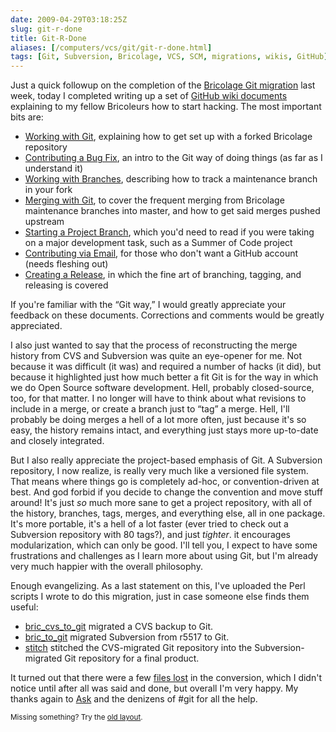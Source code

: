 ```yaml
--- 
date: 2009-04-29T03:18:25Z
slug: git-r-done
title: Git-R-Done
aliases: [/computers/vcs/git/git-r-done.html]
tags: [Git, Subversion, Bricolage, VCS, SCM, migrations, wikis, GitHub]
---
```


<p>Just a quick followup on the completion of
the <a href="/computers/vcs/git/bricolage-to-git.html" title="Migrating Bricolage CVS and SVN to Git">Bricolage Git migration</a> last week, today I
completed writing up a set
of <a href="http://wiki.github.com/bricoleurs/bricolage/development" title="Bricolage Wiki: Development">GitHub wiki documents</a> explaining to my
fellow Bricoleurs how to start hacking. The most important bits are:</p>

<ul>
  <li><a href="http://wiki.github.com/bricoleurs/bricolage/working-with-git">Working with Git</a>, explaining how to get set up with a forked Bricolage repository</li>
  <li><a href="http://wiki.github.com/bricoleurs/bricolage/contributing-a-bug-fix">Contributing a Bug Fix</a>, an intro to the Git way of doing things (as far as I understand it)</li>
  <li><a href="http://wiki.github.com/bricoleurs/bricolage/working-with-branches">Working with Branches</a>, describing how to track a maintenance branch in your fork</li>
  <li><a href="http://wiki.github.com/bricoleurs/bricolage/merging-with-git">Merging with Git</a>, to cover the frequent merging from Bricolage maintenance branches into master, and how to get said merges pushed upstream</li>
  <li><a href="http://wiki.github.com/bricoleurs/bricolage/starting-a-project-branch">Starting a Project Branch</a>, which you'd need to read if you were taking on a major development task, such as a Summer of Code project</li>
  <li><a href="http://wiki.github.com/bricoleurs/bricolage/contributing-via-email">Contributing via Email</a>, for those who don't want a GitHub account (needs fleshing out)</li>
  <li><a href="http://wiki.github.com/bricoleurs/bricolage/creating-a-release">Creating a Release</a>, in which the fine art of branching, tagging, and releasing is covered</li>
</ul>

<p>If you're familiar with the “Git way,” I would greatly appreciate your feedback on these documents. Corrections and comments would be greatly appreciated.</p>

<p>I also just wanted to say that the process of reconstructing the merge
history from CVS and Subversion was quite an eye-opener for me. Not because it
was difficult (it was) and required a number of hacks (it did), but because it
highlighted just how much better a fit Git is for the way in which we do Open
Source software development. Hell, probably closed-source, too, for that
matter. I no longer will have to think about what revisions to include in a
merge, or create a branch just to “tag” a merge. Hell, I'll probably be doing
merges a hell of a lot more often, just because it's so easy, the history
remains intact, and everything just stays more up-to-date and closely
integrated.</p>

<p>But I also really appreciate the project-based emphasis of Git. A
Subversion repository, I now realize, is really very much like a versioned
file system. That means where things go is completely ad-hoc, or
convention-driven at best. And god forbid if you decide to change the
convention and move stuff around! It's just <em>so</em> much more sane to get
a project repository, with all of the history, branches, tags, merges, and
everything else, all in one package. It's more portable, it's a hell of a lot
faster (ever tried to check out a Subversion repository with 80 tags?), and
just <em>tighter</em>. it encourages modularization, which can only be good.
I'll tell you, I expect to have some frustrations and challenges as I learn
more about using Git, but I'm already very much happier with the overall
philosophy.</p>

<p>Enough evangelizing. As a last statement on this, I've uploaded the Perl
scripts I wrote to do this migration, just in case someone else finds them
useful:</p>

<ul>
  <li><a href="/computers/vcs/git/bricolage-migration/bric_cvs_to_git">bric_cvs_to_git</a> migrated a CVS backup to Git.</li>
  <li><a href="/computers/vcs/git/bricolage-migration/bric_to_git">bric_to_git</a> migrated Subversion from r5517 to Git.</li>
  <li><a href="/computers/vcs/git/bricolage-migration/stitch">stitch</a> stitched the CVS-migrated Git repository into the Subversion-migrated Git repository for a final product.</li>
</ul>

<p>It turned out that there were a
few <a href="http://github.com/bricoleurs/bricolage/commit/95c2335634a64fc68745629d5242cad5b1c69d48">files lost</a> in the conversion, which I didn't notice until after all was said and
done, but overall I'm very happy. My thanks again
to <a href="http://www.askask.com/">Ask</a> and the denizens of #git for all
the help.</p>


<p class="past"><small>Missing something? Try the <a rel="nofollow" href="http://past.justatheory.com/computers/vcs/git/git-r-done.html">old layout</a>.</small></p>


